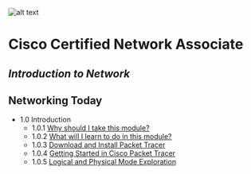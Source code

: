 
![alt text](https://www.meme-arsenal.com/memes/c373059b13c08fb72b393afa59be0842.jpg)
# Cisco Certified Network Associate
## _Introduction to Network_

## Networking Today

- 1.0 Introduction
    * 1.0.1 [Why should I take this module?](https://github.com/bembenk18/CCNA/blob/main/NetToday/1-0-1.md)
    * 1.0.2 [What will I learn to do in this module?](https://github.com/bembenk18/CCNA/blob/main/NetToday/1-0-2.md)
    * 1.0.3 [Download and Install Packet Tracer](https://github.com/bembenk18/CCNA/blob/main/NetToday/1-0-3.md)
    * 1.0.4 [Getting Started in Cisco Packet Tracer](https://github.com/bembenk18/CCNA/blob/main/NetToday/1-0-4.md)
    * 1.0.5 [Logical and Physical Mode Exploration](https://github.com/bembenk18/CCNA/blob/main/NetToday/1-0-5.md)
